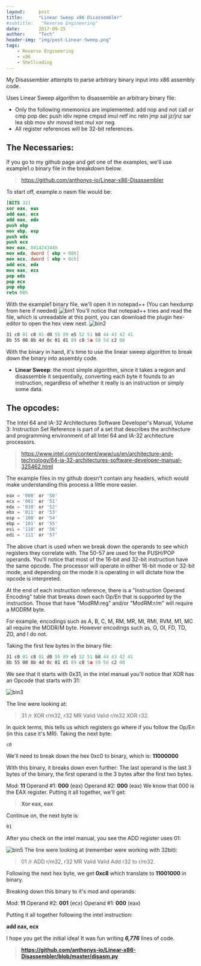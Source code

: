 ```yaml
---
layout:     post
title:      "Linear Sweep x86 Disassembler"
#subtitle:   "Reverse Engineering"
date:       2017-09-25
author:     "Tech"
header-img: "img/post-Linear-Sweep.png"
tags:
    - Reverse Engineering
    - x86
    - Shellcoding
---
```



My Disassembler attempts to parse arbitrary binary input into x86 assembly code.


   Uses Linear Sweep algorithm to disassemble an arbitrary binary file:

*    Only the following mnemonics are implemented: add nop and not call or cmp pop dec push idiv repne cmpsd imul retf inc retn jmp sal jz/jnz sar lea sbb mov shr movsd test mul xor neg
*    All register references will be 32-bit references.

## The Necessaries:

If you go to my github page and get one of the examples, we'll use example1.o binary file in the breakdown below.

> https://github.com/anthonys-io/Linear-x86-Disassembler


To start off, example.o nasm file would be:

```nasm
[BITS 32]
xor eax, eax
add eax, ecx
add eax, edx
push ebp
mov ebp, esp
push edx
push ecx
mov eax, 041424344h
mov edx, dword [ ebp + 08h]
mov ecx, dword [ ebp + 0ch]
add ecx, edx
mov eax, ecx
pop edx
pop ecx
pop ebp
retn 08h
```

With the example1 binary file, we'll open it in notepad++ (You can hexdump from here if needed)
![bin1](/img/in-post/post-js-version/bin1.png)
You'll notice that notepad++ tries and read the file, which is unreadable at this point, you can download the plugin hex-editor to open the hex view next.
![bin2](/img/in-post/post-js-version/bin2.png)

```nasm
31 c0 01 c8 01 d0 55 89 e5 52 51 b8 44 43 42 41
8b 55 08 8b 4d 0c 01 d1 89 c8 5a 59 5d c2 08  
```

With the binary in hand, it's time to use the linear sweep algorithm to break down the binary into assembly code.

* **Linear Sweep**: the most simple algorithm, since it takes a region and disassemble it sequentially, converting each byte it founds to an instruction, regardless of whether it really is an instruction or simply some data.

## The opcodes:
The Intel 64 and IA-32 Architectures Software Developer's Manual, Volume 3: Instruction Set Reference is part of a set that describes the architecture and programming environment of all Intel 64 and IA-32 architecture processors.

> https://www.intel.com/content/www/us/en/architecture-and-technology/64-ia-32-architectures-software-developer-manual-325462.html

The example files in my github doesn't contain any headers, which would make understanding this process a little more easier.

```nasm
eax = '000' or '50'
ecx = '001' or '51'
edx = '010' or '52'
ebx = '011' or '53'
esp = '100' or '54'
ebp = '101' or '55'
esi = '110' or '56'
edi = '111' or '57'
```
The above chart is used when we break down the operands to see which registers they correlate with. The 50-57 are used for the PUSH/POP operands. You'll notice that most of the 16-bit and 32-bit instruction have the same opcode. The processor will operate in either 16-bit mode or 32-bit mode, and depending on the mode it is operating in will dictate how the opcode is interpreted.

At the end of each instruction reference, there is a "Instruction Operand Encoding" table that breaks down each Op/En that is supported by the instruction. Those that have "ModRM:reg" and/or "ModRM:r/m" will require a MODRM byte.

For example, encodings such as A, B, C, M, RM, MR, MI, RMI, RVM, M1, MC all require the MODR/M byte. However encodings such as, O, OI, FD, TD, ZO, and I do not.

Taking the first few bytes in the binary file:

```nasm
31 c0 01 c8 01 d0 55 89 e5 52 51 b8 44 43 42 41
8b 55 08 8b 4d 0c 01 d1 89 c8 5a 59 5d c2 08  
```

We see that it starts with 0x31, in the intel manual you'll notice that XOR has an Opcode that starts with 31:

![bin3](/img/in-post/post-js-version/bin3.png)

The line were looking at:

> 31 /r XOR r/m32, r32 MR Valid Valid r/m32 XOR r32.

In quick terms, this tells us which registers go where if you follow the Op/En (in this case it's MR). Taking the next byte:

```nasm
c0 
```

We'll need to break down the hex 0xc0 to binary, which is: **11000000**

With this binary, it breaks down even further:
The last operand is the last 3 bytes of the binary, the first operand is the 3 bytes after the first two bytes.

Mod: **11**
Operand #1: **000** (eax)
Operand #2: **000** (eax)
We know that 000 is the EAX register.
Putting it all together, we'll get:

> **Xor eax, eax**

Continue on, the next byte is:

```nasm
01 
```

After you check on the intel manual, you see the ADD register uses 01:

![bin5](/img/in-post/post-js-version/bin5.png)
The line were looking at (remember were working with 32bit):

> 01 /r ADD r/m32, r32 MR Valid Valid Add r32 to r/m32.

Following the next hex byte, we get **0xc8** which translate to **11001000** in binary.

Breaking down this binary to it's mod and operands:

Mod: **11**
Operand #2: **001** (ecx)
Operand #1: **000** (eax)

Putting it all together following the intel instruction:

**add eax, ecx**


I hope you get the initial idea!
It was fun writing ***6,776*** lines of code.

>  **https://github.com/anthonys-io/Linear-x86-Disassembler/blob/master/disasm.py**

